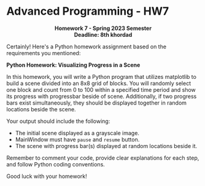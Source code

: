 # Advanced Programming - HW7

<p  align="center"> <b> Homework 7 - Spring 2023 Semester   <br> Deadline: 8th khordad </b>
</p>

Certainly! Here's a Python homework assignment based on the requirements you mentioned:

**Python Homework: Visualizing Progress in a Scene**

In this homework, you will write a Python program that utilizes matplotlib to build a scene divided into an 8x8 grid of blocks. You will randomly select one block and count from 0 to 100 within a specified time period and show its progress with progressbar beside of scene. Additionally, if two progress bars exist simultaneously, they should be displayed together in random locations beside the scene.

Your output should include the following:

- The initial scene displayed as a grayscale image.
- MainWindow must have `pause` and `resume` button.
- The scene with progress bar(s) displayed at random locations beside it.

Remember to comment your code, provide clear explanations for each step, and follow Python coding conventions.

Good luck with your homework!